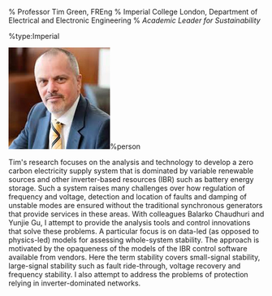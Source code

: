 % Professor Tim Green, FREng
% Imperial College London, Department of Electrical and Electronic Engineering
% _Academic Leader for Sustainability_

%type:Imperial

![Tim](Tim.jpg)%person

Tim's research focuses on the analysis and technology to develop a zero carbon electricity supply system that is dominated by variable renewable sources and other inverter-based resources (IBR) such as battery energy storage. Such a system raises many challenges over how regulation of frequency and voltage, detection and location of faults and damping of unstable modes are ensured without the traditional synchronous generators that provide services in these areas. With colleagues Balarko Chaudhuri and Yunjie Gu, I attempt to provide the analysis tools and control innovations that solve these problems. A particular focus is on data-led (as opposed to physics-led) models for assessing whole-system stability. The approach is motivated by the opaqueness of the models of the IBR control software available from vendors. Here the term stability covers small-signal stability, large-signal stability such as fault ride-through, voltage recovery and frequency stability. I also attempt to address the problems of protection relying in inverter-dominated networks.
